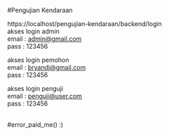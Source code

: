 #Pengujian Kendaraan

https://localhost/pengujian-kendaraan/backend/login
<br>
akses login admin<br>
email : admin@gmail.com<br>
pass : 123456<br>

akses login pemohon<br>
email : bryandj@gmail.com<br>
pass : 123456<br>

akses login penguji<br>
email : penguji@user.com<br>
pass : 123456<br>
<br>


#error_paid_me() :)
